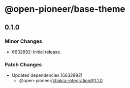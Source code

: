 # @open-pioneer/base-theme

## 0.1.0

### Minor Changes

-   6632892: Initial release.

### Patch Changes

-   Updated dependencies [6632892]
    -   @open-pioneer/chakra-integration@1.1.0
